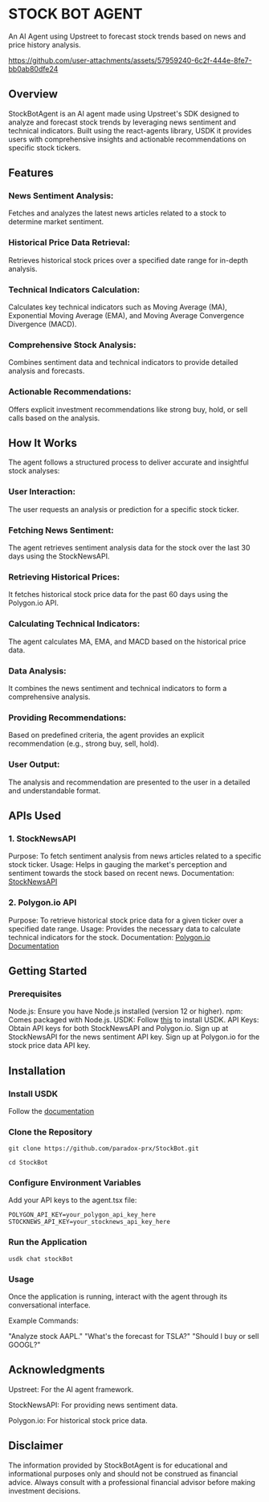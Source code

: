 # STOCK BOT AGENT
An AI Agent using Upstreet to forecast stock trends based on news and price history analysis.



https://github.com/user-attachments/assets/57959240-6c2f-444e-8fe7-bb0ab80dfe24


## Overview
StockBotAgent is an AI agent made using Upstreet's SDK designed to analyze and forecast stock trends by leveraging news sentiment and technical indicators. Built using the react-agents library, USDK it provides users with comprehensive insights and actionable recommendations on specific stock tickers.

## Features
### News Sentiment Analysis: 
Fetches and analyzes the latest news articles related to a stock to determine market sentiment.
### Historical Price Data Retrieval: 
Retrieves historical stock prices over a specified date range for in-depth analysis.
### Technical Indicators Calculation: 
Calculates key technical indicators such as Moving Average (MA), Exponential Moving Average (EMA), and Moving Average Convergence Divergence (MACD).
### Comprehensive Stock Analysis: 
Combines sentiment data and technical indicators to provide detailed analysis and forecasts.
### Actionable Recommendations: 
Offers explicit investment recommendations like strong buy, hold, or sell calls based on the analysis.

## How It Works
The agent follows a structured process to deliver accurate and insightful stock analyses:

### User Interaction: 
The user requests an analysis or prediction for a specific stock ticker.
### Fetching News Sentiment:
The agent retrieves sentiment analysis data for the stock over the last 30 days using the StockNewsAPI.
### Retrieving Historical Prices:
It fetches historical stock price data for the past 60 days using the Polygon.io API.
### Calculating Technical Indicators:
The agent calculates MA, EMA, and MACD based on the historical price data.
### Data Analysis: 
It combines the news sentiment and technical indicators to form a comprehensive analysis.
### Providing Recommendations:
Based on predefined criteria, the agent provides an explicit recommendation (e.g., strong buy, sell, hold).
### User Output: 
The analysis and recommendation are presented to the user in a detailed and understandable format.

## APIs Used
### 1. StockNewsAPI
Purpose: To fetch sentiment analysis from news articles related to a specific stock ticker.
Usage: Helps in gauging the market's perception and sentiment towards the stock based on recent news.
Documentation: [StockNewsAPI](https://stocknewsapi.com/documentation)
### 2. Polygon.io API
Purpose: To retrieve historical stock price data for a given ticker over a specified date range.
Usage: Provides the necessary data to calculate technical indicators for the stock.
Documentation: [Polygon.io Documentation](https://polygon.io/docs/stocks/getting-started)

## Getting Started
### Prerequisites
Node.js: Ensure you have Node.js installed (version 12 or higher).
npm: Comes packaged with Node.js.
USDK: Follow [this](https://docs.upstreet.ai/install) to install USDK.
API Keys: Obtain API keys for both StockNewsAPI and Polygon.io.
Sign up at StockNewsAPI for the news sentiment API key.
Sign up at Polygon.io for the stock price data API key.

## Installation
### Install USDK
Follow the [documentation](https://docs.upstreet.ai/install)


### Clone the Repository
```
git clone https://github.com/paradox-prx/StockBot.git

cd StockBot
```



### Configure Environment Variables

Add your API keys to the agent.tsx file:

```
POLYGON_API_KEY=your_polygon_api_key_here
STOCKNEWS_API_KEY=your_stocknews_api_key_here
```

### Run the Application

```
usdk chat stockBot
```
### Usage
Once the application is running, interact with the agent through its conversational interface.

Example Commands:

"Analyze stock AAPL."
"What's the forecast for TSLA?"
"Should I buy or sell GOOGL?"

## Acknowledgments
Upstreet: For the AI agent framework.

StockNewsAPI: For providing news sentiment data.

Polygon.io: For historical stock price data.

## Disclaimer
The information provided by StockBotAgent is for educational and informational purposes only and should not be construed as financial advice. Always consult with a professional financial advisor before making investment decisions.



